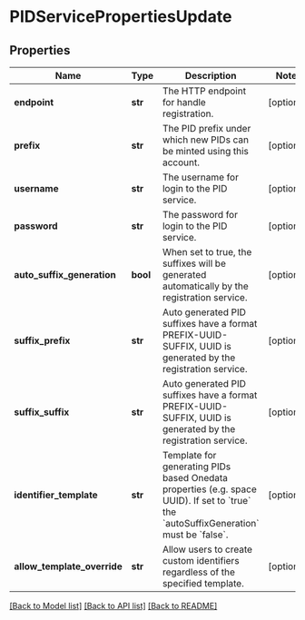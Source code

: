 # PIDServicePropertiesUpdate

## Properties
Name | Type | Description | Notes
------------ | ------------- | ------------- | -------------
**endpoint** | **str** | The HTTP endpoint for handle registration.  | [optional] 
**prefix** | **str** | The PID prefix under which new PIDs can be minted using this account.  | [optional] 
**username** | **str** | The username for login to the PID service.  | [optional] 
**password** | **str** | The password for login to the PID service.  | [optional] 
**auto_suffix_generation** | **bool** | When set to true, the suffixes will be generated automatically by the registration service.  | [optional] 
**suffix_prefix** | **str** | Auto generated PID suffixes have a format PREFIX-UUID-SUFFIX, UUID is generated by the registration service.  | [optional] 
**suffix_suffix** | **str** | Auto generated PID suffixes have a format PREFIX-UUID-SUFFIX, UUID is generated by the registration service.  | [optional] 
**identifier_template** | **str** | Template for generating PIDs based Onedata properties (e.g. space UUID). If set to &#x60;true&#x60; the &#x60;autoSuffixGeneration&#x60; must be &#x60;false&#x60;.  | [optional] 
**allow_template_override** | **str** | Allow users to create custom identifiers regardless of the specified template.  | [optional] 

[[Back to Model list]](../README.md#documentation-for-models) [[Back to API list]](../README.md#documentation-for-api-endpoints) [[Back to README]](../README.md)

